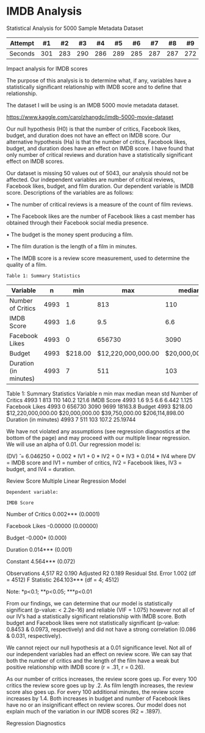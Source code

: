 # IMDB Analysis
 Statistical Analysis for 5000 Sample Metadata Dataset

Attempt | #1 | #2 | #3 | #4 | #5 | #6 | #7 | #8 | #9 | #10 | #11
--- | --- | --- | --- |--- |--- |--- |--- |--- |--- |--- |---
Seconds | 301 | 283 | 290 | 286 | 289 | 285 | 287 | 287 | 272 | 276 | 269

Impact analysis for IMDB scores

The purpose of this analysis is to determine what, if any, variables have a statistically significant relationship with IMDB score and to define that relationship.

The dataset I will be using is an IMDB 5000 movie metadata dataset. 

https://www.kaggle.com/carolzhangdc/imdb-5000-movie-dataset

Our null hypothesis (H0) is that the number of critics, Facebook likes, budget, and duration does not have an effect on IMDB score. Our alternative hypothesis (Ha) is that the number of critics, Facebook likes, budget, and duration does have an effect on IMDB score. I have found that only number of critical reviews and duration have a statistically significant effect on IMDB scores.

Our dataset is missing 50 values out of 5043, our analysis should not be affected. Our independent variables are number of critical reviews, Facebook likes, budget, and film duration. Our dependent variable is IMDB score. Descriptions of the variables are as follows:

•	The number of critical reviews is a measure of the count of film reviews. 

•	The Facebook likes are the number of Facebook likes a cast member has obtained through their Facebook social media presence.

•	The budget is the money spent producing a film. 

•	The film duration is the length of a film in minutes. 

•	The IMDB score is a review score measurement, used to determine the quality of a film. 

    Table 1: Summary Statistics
| Variable 	        | n | min | max | median | mean | std |
| --- 	                | - | --- | --- | ---    | ---  | --- |
| Number of Critics     | 4993 | 1 | 813 | 110 | 140.2 | 121.6 |
| IMDB Score | 4993     | 1.6 | 9.5 | 6.6 | 6.442 | 1.125 |
| Facebook Likes        | 4993 | 0 | 656730 | 3090 | 9699 | 18163.8 |
| Budget 	        | 4993 | $218.00 | $12,220,000,000.00 | $20,000,000.00 | $39,750,000.00 | $206,114,898.00 |
| Duration (in minutes) | 4993 | 7 | 511 | 103 | 107.2 | 25.19744 |

Table 1: Summary Statistics
Variable	n	min	max	median	mean	std
Number of Critics	4993	1	813	110	140.2	121.6
IMDB Score	4993	1.6	9.5	6.6	6.442	1.125
Facebook Likes	4993	0	656730	3090	9699	18163.8
Budget	4993	$218.00	$12,220,000,000.00	$20,000,000.00	$39,750,000.00	$206,114,898.00
Duration (in minutes)	4993	7	511	103	107.2	25.19744






We have not violated any assumptions (see regression diagnostics at the bottom of the page) and may proceed with our multiple linear regression. We will use an alpha of 0.01. Our regression model is:

(DV) ̂  = 6.046250 + 0.002 * IV1 + 0 * IV2 + 0 * IV3 + 0.014 * IV4 where DV = IMDB score and IV1 = number of critics, IV2 = Facebook likes, IV3 = budget, and IV4 = duration.

Review Score Multiple Linear Regression Model

	Dependent variable:
	
	IMDB Score

Number of Critics	0.002***
	(0.0001)
	
Facebook Likes	-0.00000
	(0.00000)
	
Budget	-0.000*
	(0.000)
	
Duration	0.014***
	(0.001)
	
Constant	4.564***
	(0.072)
	

Observations	4,517
R2	0.190
Adjusted R2	0.189
Residual Std. Error	1.002 (df = 4512)
F Statistic	264.103*** (df = 4; 4512)

Note:	*p<0.1; **p<0.05; ***p<0.01

From our findings, we can determine that our model is statistically significant (p-value: < 2.2e-16) and reliable (VIF = 1.075) however not all of our IV’s had a statistically significant relationship with IMDB score. Both budget and Facebook likes were not statistically significant (p-value: 0.8453 & 0.0973, respectively) and did not have a strong correlation (0.086 & 0.031, respectively).






We cannot reject our null hypothesis at a 0.01 significance level. Not all of our independent variables had an effect on review score. We can say that both the number of critics and the length of the film have a weak but positive relationship with IMDB score (r = .31, r =  0.26).

As our number of critics increases, the review score goes up. For every 100 critics the review score goes up by .2. As film length increases, the review score also goes up. For every 100 additional minutes, the review score increases by 1.4. Both increases in budget and number of Facebook likes have no or an insignificant effect on review scores. Our model does not explain much of the variation in our IMDB scores (R2 = .1897).


Regression Diagnostics
 
 
 
 
